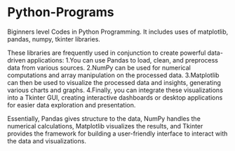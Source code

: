 # Python-Programs
Biginners level Codes in Python Programming.
It includes uses of matplotlib, pandas, numpy, tkinter libraries.

These libraries are frequently used in conjunction to create powerful data-driven applications: 
1.You can use Pandas to load, clean, and preprocess data from various sources.
2.NumPy can be used for numerical computations and array manipulation on the processed data.
3.Matplotlib can then be used to visualize the processed data and insights, generating various charts and graphs.
4.Finally, you can integrate these visualizations into a Tkinter GUI, creating interactive dashboards or desktop applications for easier data exploration and presentation. 


Essentially, Pandas gives structure to the data, NumPy handles the numerical calculations, Matplotlib visualizes the results, and Tkinter provides the framework for building a user-friendly interface to interact with the data and visualizations.
